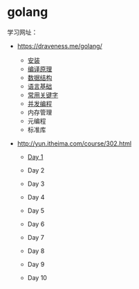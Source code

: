 # golang

学习网址：

* https://draveness.me/golang/
  * [安装](https://github.com/LetLifeStop/golang/blob/master/Go%E5%9F%BA%E7%A1%80/%E5%AE%89%E8%A3%85.md)
  * [编译原理](https://github.com/LetLifeStop/golang/blob/master/Go%E5%9F%BA%E7%A1%80/%E7%AC%AC%E4%B8%80%E7%AB%A0%20%E7%BC%96%E8%AF%91%E5%8E%9F%E7%90%86.md)
  * [数据结构](https://github.com/LetLifeStop/golang/blob/master/Go%E5%9F%BA%E7%A1%80/%E7%AC%AC%E4%BA%8C%E7%AB%A0%20%E6%95%B0%E6%8D%AE%E7%BB%93%E6%9E%84.md)
  * [语言基础](https://github.com/LetLifeStop/golang/blob/master/Go%E5%9F%BA%E7%A1%80/%E7%AC%AC%E4%B8%89%E7%AB%A0%20%E8%AF%AD%E8%A8%80%E5%9F%BA%E7%A1%80.md)
  * [常用关键字](https://github.com/LetLifeStop/golang/blob/master/Go%E5%9F%BA%E7%A1%80/%E7%AC%AC%E5%9B%9B%E7%AB%A0%20%E5%B8%B8%E7%94%A8%E5%85%B3%E9%94%AE%E5%AD%97.md)
  * [并发编程](https://github.com/LetLifeStop/golang/blob/master/Go%E5%9F%BA%E7%A1%80/%E7%AC%AC%E4%BA%94%E7%AB%A0%20%E5%B9%B6%E5%8F%91%E7%BC%96%E7%A8%8B.md)
  * 内存管理
  * 元编程
  * 标准库

* http://yun.itheima.com/course/302.html

  * [Day  1](https://github.com/LetLifeStop/golang/blob/master/Go%E8%AF%AD%E8%A8%80%E5%85%A5%E9%97%A8%E6%95%99%E7%A8%8B%20%E9%BB%91%E9%A9%AC/Day%201.md)

  * Day  2

  * Day  3

  * Day  4

  * Day  5

  * Day  6

  * Day  7

  * Day  8

  * Day  9

  * Day  10

    


